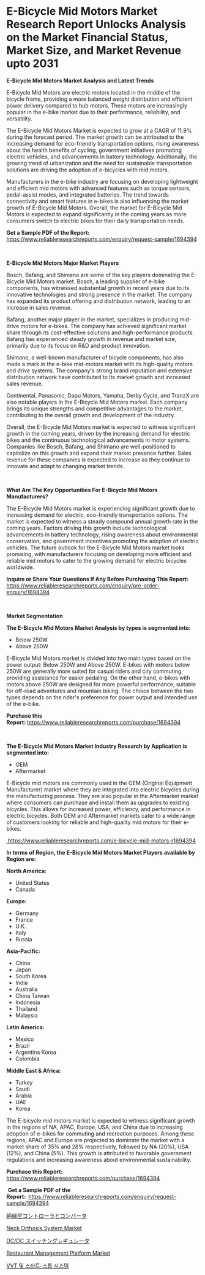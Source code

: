 <p><h1>E-Bicycle Mid Motors Market Research Report Unlocks Analysis on the Market Financial Status, Market Size, and Market Revenue upto 2031</h1></p><p><strong>E-Bicycle Mid Motors Market Analysis and Latest Trends</strong></p>
<p><p>E-Bicycle Mid Motors are electric motors located in the middle of the bicycle frame, providing a more balanced weight distribution and efficient power delivery compared to hub motors. These motors are increasingly popular in the e-bike market due to their performance, reliability, and versatility.</p><p>The E-Bicycle Mid Motors Market is expected to grow at a CAGR of 11.9% during the forecast period. The market growth can be attributed to the increasing demand for eco-friendly transportation options, rising awareness about the health benefits of cycling, government initiatives promoting electric vehicles, and advancements in battery technology. Additionally, the growing trend of urbanization and the need for sustainable transportation solutions are driving the adoption of e-bicycles with mid motors.</p><p>Manufacturers in the e-bike industry are focusing on developing lightweight and efficient mid motors with advanced features such as torque sensors, pedal-assist modes, and integrated batteries. The trend towards connectivity and smart features in e-bikes is also influencing the market growth of E-Bicycle Mid Motors. Overall, the market for E-Bicycle Mid Motors is expected to expand significantly in the coming years as more consumers switch to electric bikes for their daily transportation needs.</p></p>
<p><strong>Get a Sample PDF of the Report:&nbsp;</strong> <a href="https://www.reliableresearchreports.com/enquiry/request-sample/1694394">https://www.reliableresearchreports.com/enquiry/request-sample/1694394</a></p>
<p>&nbsp;</p>
<p><strong>E-Bicycle Mid Motors Major Market Players</strong></p>
<p><p>Bosch, Bafang, and Shimano are some of the key players dominating the E-Bicycle Mid Motors market. Bosch, a leading supplier of e-bike components, has witnessed substantial growth in recent years due to its innovative technologies and strong presence in the market. The company has expanded its product offering and distribution network, leading to an increase in sales revenue.</p><p>Bafang, another major player in the market, specializes in producing mid-drive motors for e-bikes. The company has achieved significant market share through its cost-effective solutions and high-performance products. Bafang has experienced steady growth in revenue and market size, primarily due to its focus on R&D and product innovation.</p><p>Shimano, a well-known manufacturer of bicycle components, has also made a mark in the e-bike mid-motors market with its high-quality motors and drive systems. The company's strong brand reputation and extensive distribution network have contributed to its market growth and increased sales revenue.</p><p>Continental, Panasonic, Dapu Motors, Yamaha, Derby Cycle, and TranzX are also notable players in the E-Bicycle Mid Motors market. Each company brings its unique strengths and competitive advantages to the market, contributing to the overall growth and development of the industry.</p><p>Overall, the E-Bicycle Mid Motors market is expected to witness significant growth in the coming years, driven by the increasing demand for electric bikes and the continuous technological advancements in motor systems. Companies like Bosch, Bafang, and Shimano are well-positioned to capitalize on this growth and expand their market presence further. Sales revenue for these companies is expected to increase as they continue to innovate and adapt to changing market trends.</p></p>
<p>&nbsp;</p>
<p><strong>What Are The Key Opportunities For E-Bicycle Mid Motors Manufacturers?</strong></p>
<p><p>The E-Bicycle Mid Motors market is experiencing significant growth due to increasing demand for electric, eco-friendly transportation options. The market is expected to witness a steady compound annual growth rate in the coming years. Factors driving this growth include technological advancements in battery technology, rising awareness about environmental conservation, and government incentives promoting the adoption of electric vehicles. The future outlook for the E-Bicycle Mid Motors market looks promising, with manufacturers focusing on developing more efficient and reliable mid motors to cater to the growing demand for electric bicycles worldwide.</p></p>
<p><strong>Inquire or Share Your Questions If Any Before Purchasing This Report:</strong> <a href="https://www.reliableresearchreports.com/enquiry/pre-order-enquiry/1694394">https://www.reliableresearchreports.com/enquiry/pre-order-enquiry/1694394</a></p>
<p>&nbsp;</p>
<p><strong>Market Segmentation</strong></p>
<p><strong>The E-Bicycle Mid Motors Market Analysis by types is segmented into:</strong></p>
<p><ul><li>Below 250W</li><li>Above 250W</li></ul></p>
<p><p>E-Bicycle Mid Motors market is divided into two main types based on the power output: Below 250W and Above 250W. E-bikes with motors below 250W are generally more suited for casual riders and city commuting, providing assistance for easier pedaling. On the other hand, e-bikes with motors above 250W are designed for more powerful performance, suitable for off-road adventures and mountain biking. The choice between the two types depends on the rider's preference for power output and intended use of the e-bike.</p></p>
<p><strong>Purchase this Report:&nbsp;</strong><a href="https://www.reliableresearchreports.com/purchase/1694394">https://www.reliableresearchreports.com/purchase/1694394</a></p>
<p>&nbsp;</p>
<p><strong>The E-Bicycle Mid Motors Market Industry Research by Application is segmented into:</strong></p>
<p><ul><li>OEM</li><li>Aftermarket</li></ul></p>
<p><p>E-Bicycle mid motors are commonly used in the OEM (Original Equipment Manufacturer) market where they are integrated into electric bicycles during the manufacturing process. They are also popular in the Aftermarket market where consumers can purchase and install them as upgrades to existing bicycles. This allows for increased power, efficiency, and performance in electric bicycles. Both OEM and Aftermarket markets cater to a wide range of customers looking for reliable and high-quality mid motors for their e-bikes.</p></p>
<p><a href="https://www.reliableresearchreports.com/e-bicycle-mid-motors-r1694394">&nbsp;https://www.reliableresearchreports.com/e-bicycle-mid-motors-r1694394</a></p>
<p><strong>In terms of Region, the E-Bicycle Mid Motors Market Players available by Region are:</strong></p>
<p>
    <p> <strong> North America: </strong>
        <ul>
            <li>United States</li>
            <li>Canada</li>
        </ul>
        </p> 
    <p> <strong> Europe: </strong>
        <ul>
            <li>Germany</li>
            <li>France</li>
            <li>U.K.</li>
            <li>Italy</li>
            <li>Russia</li>
        </ul>
        </p> 
    <p> <strong> Asia-Pacific: </strong>
        <ul>
            <li>China</li>
            <li>Japan</li>
            <li>South Korea</li>
            <li>India</li>
            <li>Australia</li>
            <li>China Taiwan</li>
            <li>Indonesia</li>
            <li>Thailand</li>
            <li>Malaysia</li>
        </ul>
        </p> 
    <p> <strong> Latin America: </strong>
        <ul>
            <li>Mexico</li>
            <li>Brazil</li>
            <li>Argentina Korea</li>
            <li>Colombia</li>
        </ul>
        </p> 
    <p> <strong> Middle East & Africa: </strong>
        <ul>
            <li>Turkey</li>
            <li>Saudi</li>
            <li>Arabia</li>
            <li>UAE</li>
            <li>Korea</li>
        </ul>
    </p>
    </p>
<p><p>The E-bicycle mid motors market is expected to witness significant growth in the regions of NA, APAC, Europe, USA, and China due to increasing adoption of e-bikes for commuting and recreation purposes. Among these regions, APAC and Europe are projected to dominate the market with a market share of 35% and 28% respectively, followed by NA (20%), USA (12%), and China (5%). This growth is attributed to favorable government regulations and increasing awareness about environmental sustainability.</p></p>
<p><strong>Purchase this Report: </strong><a href="https://www.reliableresearchreports.com/purchase/1694394">https://www.reliableresearchreports.com/purchase/1694394</a></p>
<p>&nbsp;<strong>Get a Sample PDF of the Report:&nbsp;&nbsp;</strong><a href="https://www.reliableresearchreports.com/enquiry/request-sample/1694394">https://www.reliableresearchreports.com/enquiry/request-sample/1694394</a></p>
<p><strong></strong></p>
<p><p><a href="https://github.com/RodHoppe07/Market-Research-Report-List-2/blob/main/5952246102899.md">絶縁型コントローラとコンバータ</a></p><p><a href="https://github.com/AdrianaPaucek2023/Market-Research-Report-List-1/blob/main/neck-orthosis-system-market.md">Neck Orthosis System Market</a></p><p><a href="https://github.com/laurenreichert/Market-Research-Report-List-2/blob/main/2310643102898.md">DC/DC スイッチングレギュレータ</a></p><p><a href="https://github.com/lorenzaSchmeler/Market-Research-Report-List-1/blob/main/restaurant-management-platform-market.md">Restaurant Management Platform Market</a></p><p><a href="https://github.com/joyliyu/Market-Research-Report-List-1/blob/main/272220396401.md">VVT 및 스타트-스톱 시스템</a></p></p>